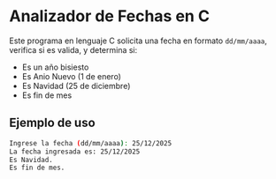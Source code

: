# Analizador de Fechas en C

Este programa en lenguaje C solicita una fecha en formato `dd/mm/aaaa`, verifica si es valida, y determina si:

- Es un año bisiesto
- Es Anio Nuevo (1 de enero)
- Es Navidad (25 de diciembre)
- Es fin de mes

## Ejemplo de uso

```bash
Ingrese la fecha (dd/mm/aaaa): 25/12/2025
La fecha ingresada es: 25/12/2025
Es Navidad.
Es fin de mes.
